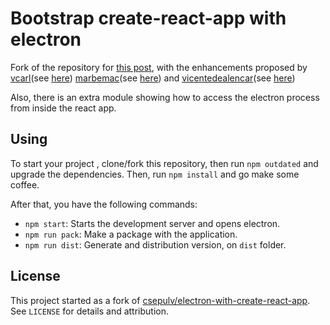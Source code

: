 # Bootstrap create-react-app with electron

Fork of the repository for [this post](https://medium.freecodecamp.com/building-an-electron-application-with-create-react-app-97945861647c#.ze6c9qin1), with the enhancements proposed by [vcarl](https://github.com/vcarl)(see [here](https://github.com/csepulv/electron-with-create-react-app/pull/2)) [marbemac](https://github.com/marbemac)(see [here](https://github.com/csepulv/electron-with-create-react-app/tree/logging-capture)) and [vicentedealencar](https://github.com/vicentedealencar)(see [here](https://github.com/vicentedealencar/electron-with-create-react-app/commit/f1729381d588e65ac140ce5a08cc6277babd9641))

Also, there is an extra module showing how to access the electron process from inside the react app.

## Using

To start your project , clone/fork this repository, then run `npm outdated` and upgrade the dependencies. Then, run `npm install` and go make some coffee.

After that, you have the following commands:

- `npm start`: Starts the development server and opens electron.
- `npm run pack`: Make a package with the application.
- `npm run dist`: Generate and distribution version, on `dist` folder.

## License

This project started as a fork of [csepulv/electron-with-create-react-app](https://github.com/csepulv/electron-with-create-react-app). See `LICENSE` for details and attribution.
